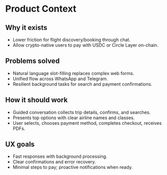 # Product Context

## Why it exists
- Lower friction for flight discovery/booking through chat.
- Allow crypto-native users to pay with USDC or Circle Layer on-chain.

## Problems solved
- Natural language slot-filling replaces complex web forms.
- Unified flow across WhatsApp and Telegram.
- Resilient background tasks for search and payment confirmations.

## How it should work
- Guided conversation collects trip details, confirms, and searches.
- Presents top options with clear airline names and classes.
- User selects, chooses payment method, completes checkout, receives PDFs.

## UX goals
- Fast responses with background processing.
- Clear confirmations and error recovery.
- Minimal steps to pay; proactive notifications when ready. 